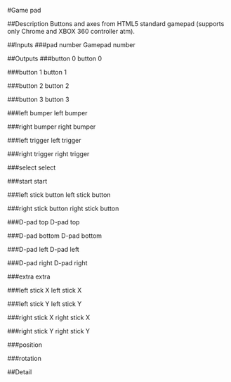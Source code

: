 #Game pad

##Description
Buttons and axes from HTML5 standard gamepad (supports only Chrome and XBOX 360 controller atm).

##Inputs
###pad number
Gamepad number

##Outputs
###button 0
button 0

###button 1
button 1

###button 2
button 2

###button 3
button 3

###left bumper
left bumper

###right bumper
right bumper

###left trigger
left trigger

###right trigger
right trigger

###select
select

###start
start

###left stick button
left stick button

###right stick button
right stick button

###D-pad top
D-pad top

###D-pad bottom
D-pad bottom

###D-pad left
D-pad left

###D-pad right
D-pad right

###extra
extra

###left stick X
left stick X

###left stick Y
left stick Y

###right stick X
right stick X

###right stick Y
right stick Y

###position


###rotation


##Detail

